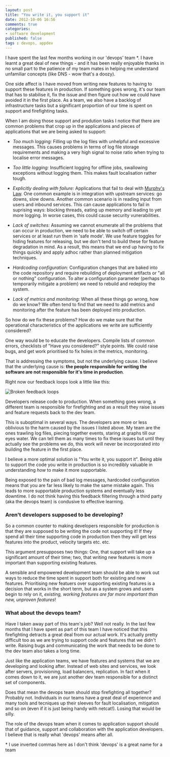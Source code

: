 ```yaml
---
layout: post
title: "You write it, you support it"
date: 2012-10-06 16:56
comments: true
categories: 
- software development
published: false
tags : devops, appdev
---
```


I have spent the last few months working in our 'devops' team *. I
have learnt a great deal of new things - and it has been really
enjoyable thanks in no small part to the patience of my team mates in
helping me understand unfamiliar concepts (like DNS - wow that's a doozy).

One side affect is I have moved from writing new features to having to
support these features in production. If something goes wrong, it's our team that
has to stabilise it, fix the issue and then figure out how we could
have avoided it in the first place. As a team, we also have a backlog
of infrastructure tasks but a significant proportion of our time is
spent on support and firefighting tasks.

When I am doing those support and prodution tasks I notice that there
are common problems that crop up in the applications and pieces of
applications that we are being asked to support:

* *Too much logging:* Filling up the log files with unhelpful and
   excessive messages. This causes problems in terms of log file
   storage requirements and making a very high signal to noise
   ratio when trying to localise error messages.

* *Too little logging:* Insufficient logging for offline
   jobs, swallowing exceptions without logging them. This makes fault
   localisation rather tough.

* *Explicitly dealing with failure:* Applications that fail to deal
   with [Murphy's Law](http://en.wikipedia.org/wiki/Murphy's_law). One
   common example is in integration with upstream services: go downs,
   slow downs. Another common scenario is in reading input from users 
   and inbound services. This can cause applications to fail in
   suprising ways: blocking threads, eating up memory and leading to
   yet more logging. In worse cases, this could cause security
   vunerabilities.  

* *Lack of switches:* Assuming we cannot enumerate
   all the problems that can occur in production, we need to be able
   to switch off certain services or at least run them in 'safe
   mode'. We use feature toggles for hiding features for
   releasing, but we don't tend to build these for feature degradation
   in mind. As a result, this means that we end up having to fix
   things quickly and apply adhoc rather than planned mitigation techniques.

* *Hardcoding configuration:* Configuration changes that are baked
   into the code repository and require rebuilding of deployment
   artifacts or "all or nothing" configuration. To alter a
   configuration parameter (perhaps to temporarily mitigate a problem)
   we need to rebuild and redeploy the system.
   
* *Lack of metrics and monitoring:* When all these things go wrong,
   how do we know? We often tend to find that we need to add metrics
   and monitoring after the feature has been deployed into production.

So how do we fix these problems? How do we make sure that the
operational characteristics of the applications we write are
sufficiently considered? 

One way would be to educate the developers. Compile lists of common
errors, checklists of "Have you considered?" style points. We could
raise bugs, and get work prioritised to fix holes in the metrics,
monitoring.

That is addressing the symptoms, but not the underlying cause. I
believe that the underlying cause is: **the people responsible for
writing the software are not responsible for it's time in production**.

Right now our feedback loops look a little like this:

![Broken feedback loops](/images/broken_feedback_loop.jpg)

Developers release code to production. When something goes wrong, a
different team is responsible for firefighting and as a result they
raise issues and feature requests back to the dev team. 

This is suboptimal in several ways. The developers are more or less
oblivious to the harm caused by the issues I listed above. My team are
the ones trawling log files, piecing together events, staring at
graphs till our eyes water. We can tell them as many times to fix
these issues but until they actually see the problems we do, this work
will never be incorporated into building the feature in the first
place.

I believe a more optimal solution is "You write it, you support
it". Being able to support the code you write in production is so
incredibly valuable in understanding *how* to make it more
supportable. 

Being exposed to the pain of bad log messages, hardcoded
configuration means that you are far less likely to make the same
mistake again. This leads to more supportable production systems and
eventually less downtime. I do not think having this feedback
filtering through a third party (aka the devops team) is condusive to
effective learning.

### Aren't developers supposed to be developing?

So a common counter to making developers responsible for production is
that they are supposed to be writing the code not supporting it! If
they spend all their time supporting code in production then they will
get less features into the product, velocity targets etc. etc.

This argument presupposes two things: One, that support will take
up a significant amount of their time; two, that writing new features
is more important than supporting existing features.

A sensible and empowered development team should be able to work out
ways to reduce the time spent in support both for existing and new
features. Prioritising new featuers over supporting existing features
is a decision that works in the short term, but as a system grows and
users begin to rely on it, _existing, working features are far more important
than new, unproven features_!

### What about the devops team?

Have I taken away part of this team's job? Well not really. In the
last few months that I have spent as part of this team I have noticed
that this firefighting detracts a great deal from our actual
work. It's actually pretty difficult too as we are trying to support
code and features that we didn't write. Raising bugs and communicating
the work that needs to be done to the dev team also takes a long time.

Just like the application teams, we have features and systems
that we are developing and looking after. Instead of web sites and
services, we look after servers, provisioning, load balancers,
replication. In fact when it comes down to it, we are just another dev
team responsible for a distinct set of components.

Does that mean the devops team should stop firefighting all together?
Probably not. Individuals in our teams have a great deal of experience
and many tools and tecniques up their sleeves for fault localisation,
mitigation and so on (even if it is just being handy with
netcat!). Losing that would be silly.

The role of the devops team when it comes to application support
should that of guidance, support and collaboration with the
application developers. I believe that is really what 'devops' means after all.

\* I use inverted commas here as I don't think 'devops' is a great
name for a team


